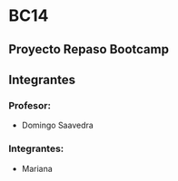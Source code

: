 # BC14

## Proyecto Repaso Bootcamp

## Integrantes

### Profesor:
 - Domingo Saavedra

### Integrantes:
- Mariana